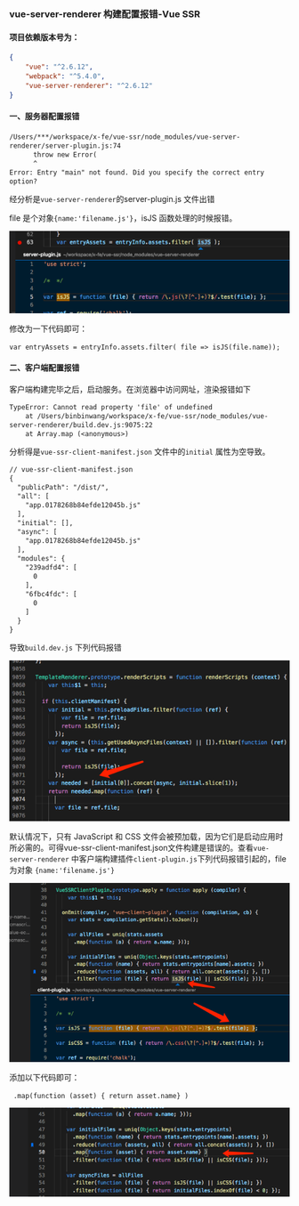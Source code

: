 ### vue-server-renderer 构建配置报错-Vue SSR

#### 项目依赖版本号为：

```json
{
	"vue": "^2.6.12",
	"webpack": "^5.4.0",
	"vue-server-renderer": "^2.6.12"
}
```

#### 一、服务器配置报错

```
/Users/***/workspace/x-fe/vue-ssr/node_modules/vue-server-renderer/server-plugin.js:74
      throw new Error(
      ^
Error: Entry "main" not found. Did you specify the correct entry option?
```

经分析是`vue-server-renderer`的server-plugin.js 文件出错

file 是个对象`{name:'filename.js'}`，isJS 函数处理的时候报错。

![image-20201112171804914](../../image/image-20201112171804914.png)

修改为一下代码即可：

`var entryAssets = entryInfo.assets.filter( file => isJS(file.name));`

#### 二、客户端配置报错

客户端构建完毕之后，启动服务。在浏览器中访问网址，渲染报错如下

```
TypeError: Cannot read property 'file' of undefined
    at /Users/binbinwang/workspace/x-fe/vue-ssr/node_modules/vue-server-renderer/build.dev.js:9075:22
    at Array.map (<anonymous>)
```

分析得是`vue-ssr-client-manifest.json` 文件中的`initial` 属性为空导致。

```
// vue-ssr-client-manifest.json
{
  "publicPath": "/dist/",
  "all": [
    "app.0178268b84efde12045b.js"
  ],
  "initial": [],
  "async": [
    "app.0178268b84efde12045b.js"
  ],
  "modules": {
    "239adfd4": [
      0
    ],
    "6fbc4fdc": [
      0
    ]
  }
}
```

导致`build.dev.js` 下列代码报错

![image-20201112173236850](../../image/image-20201112173236850.png)

默认情况下，只有 JavaScript 和 CSS 文件会被预加载，因为它们是启动应用时所必需的。可得vue-ssr-client-manifest.json文件构建是错误的。查看`vue-server-renderer` 中客户端构建插件`client-plugin.js`下列代码报错引起的，file 为对象 `{name:'filename.js'}` 

![image-20201112173831450](../../image/image-20201112173831450.png)

添加以下代码即可：

` .map(function (asset) { return asset.name} )`

![image-20201112174006331](../../image/image-20201112174006331.png)